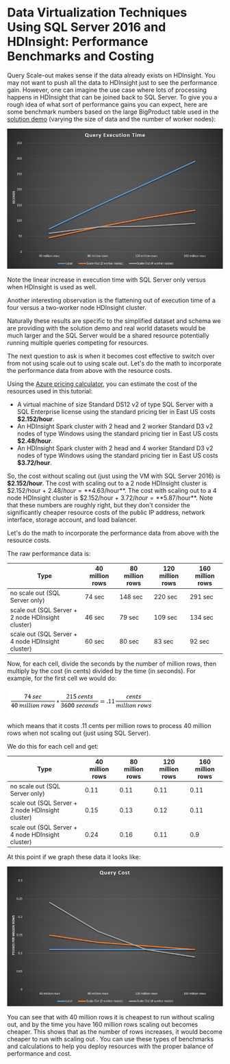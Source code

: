 # Data Virtualization Techniques Using SQL Server 2016 and HDInsight: Performance Benchmarks and Costing

Query Scale-out makes sense if the data already exists on HDInsight. You may not want to push all the data to HDInsight just to see the performance gain. However, one can imagine the use case where lots of processing happens in HDInsight that can be joined back to SQL Server. To give you a rough idea of what sort of performance gains you can expect, here are some benchmark numbers based on the large BigProduct table used in the [solution demo](https://gallery.cortanaintelligence.com/Tutorial/Data-Virtualization-Techniques-Using-SQL-Server-2016-and-HDInsight) (varying the size of data and the number of worker nodes):

![BenchmarkingResults](./assets/media2/benchmarking-results.png)

Note the linear increase in execution time with SQL Server only versus when HDInsight is used as well.

Another interesting observation is the flattening out of execution time of a four versus a two-worker node HDInsight cluster.

Naturally these results are specific to the simplified dataset and schema we are providing with the solution demo and real world datasets would be much larger and the SQL Server would be a shared resource potentially running multiple queries competing for resources.

The next question to ask is when it becomes cost effective to switch over from not using scale out to using scale out. Let's do the math to incorporate the performance data from above with the resource costs.

Using the [Azure pricing calculator](https://azure.microsoft.com/en-us/pricing/calculator/), you can estimate the cost of the resources used in this tutorial:

- A virtual machine of size Standard DS12 v2 of type SQL Server with a SQL Enterprise license using the standard pricing tier in East US costs **$2.152/hour**.
- An HDInsight Spark cluster with 2 head and 2 worker Standard D3 v2 nodes of type Windows using the standard pricing tier in East US costs **$2.48/hour**.
- An HDInsight Spark cluster with 2 head and 4 worker Standard D3 v2 nodes of type Windows using the standard pricing tier in East US costs **$3.72/hour**.

So, the cost without scaling out (just using the VM with SQL Server 2016) is **$2.152/hour**. The cost with scaling out to a 2 node HDInsight cluster is $2.152/hour + $2.48/hour = **$4.63/hour**. The cost with scaling out to a 4 node HDInsight cluster is $2.152/hour + $3.72/hour = **$5.87/hour**. Note that these numbers are roughly right, but they don't consider the significantly cheaper resource costs of the public IP address, network interface, storage account, and load balancer.

Let's do the math to incorporate the performance data from above with the resource costs.

The raw performance data is:

| Type | 40 million rows | 80 million rows | 120 million rows | 160 million rows |
| ---- | --------------- | --------------- | ---------------- | ---------------- |
| no scale out (SQL Server only) | 74 sec | 148 sec | 220 sec | 291 sec |
| scale out (SQL Server + 2 node HDInsight cluster) | 46 sec | 79 sec | 109 sec | 134 sec |
| scale out (SQL Server + 4 node HDInsight cluster) | 60 sec | 80 sec | 83 sec | 92 sec |

Now, for each cell, divide the seconds by the number of million rows, then multiply by the cost (in cents) divided by the time (in seconds). For example, for the first cell we would do:

![Equation](./assets/media2/equation.png)

which means that it costs .11 cents per million rows to process 40 million rows when not scaling out (just using SQL Server).

We do this for each cell and get:

| Type | 40 million rows | 80 million rows | 120 million rows | 160 million rows |
| --- | --- | --- | --- | --- |
| no scale out (SQL Server only) | 0.11 | 0.11 | 0.11 | 0.11 |
| scale out (SQL Server + 2 node HDInsight cluster) | 0.15 | 0.13 | 0.12 | 0.11 |
| scale out (SQL Server + 4 node HDInsight cluster) | 0.24 | 0.16 | 0.11 | 0.9 |

At this point if we graph these data it looks like:

![CostingResults](./assets/media2/costing-results.png)

You can see that with 40 million rows it is cheapest to run without scaling out, and by the time you have 160 million rows scaling out becomes cheaper. This shows that as the number of rows increases, it would become cheaper to run with scaling out . You can use these types of benchmarks and calculations to help you deploy resources with the proper balance of performance and cost.
